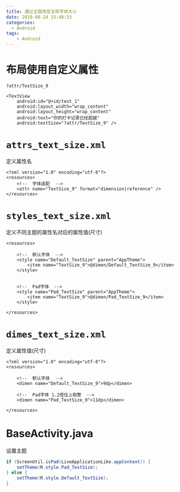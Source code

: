 ```yaml
---
title: 通过主题改变全局字体大小
date: 2018-08-24 15:40:53
categories:
  - Android
tags: 
	- Android
---
```


# 布局使用自定义属性

`?attr/TextSize_9`

```
<TextView
    android:id="@+id/text_1"
    android:layout_width="wrap_content"
    android:layout_height="wrap_content"
    android:text="你的打卡记录已经超越"
    android:textSize="?attr/TextSize_9" />
```

# `attrs_text_size.xml`

定义属性名

```
<?xml version="1.0" encoding="utf-8"?>
<resources>
    <!--  字体适配  -->
    <attr name="TextSize_9" format="dimension|reference" />
</resources>
```

# `styles_text_size.xml`

定义不同主题的属性名对应的属性值(尺寸)

```
<resources>

    <!--  默认字体  -->
    <style name="Default_TextSize" parent="AppTheme">
        <item name="TextSize_9">@dimen/Default_TextSize_9</item>
    </style>


    <!--  Pad字体  -->
    <style name="Pad_TextSize" parent="AppTheme">
        <item name="TextSize_9">@dimen/Pad_TextSize_9</item>
    </style>

</resources>
```

# `dimes_text_size.xml`

定义属性值(尺寸)

```
<?xml version="1.0" encoding="utf-8"?>
<resources>

    <!--  默认字体  -->
    <dimen name="Default_TextSize_9">9dp</dimen>
    
    <!--  Pad字体 1.2倍往上取整  -->
    <dimen name="Pad_TextSize_9">11dp</dimen>

</resources>
```

# BaseActivity.java

设置主题

```java
if (ScreenUtil.isPad(LiveApplicationLike.appContext)) {
    setTheme(R.style.Pad_TextSize);
} else {
    setTheme(R.style.Default_TextSize);
}
```



